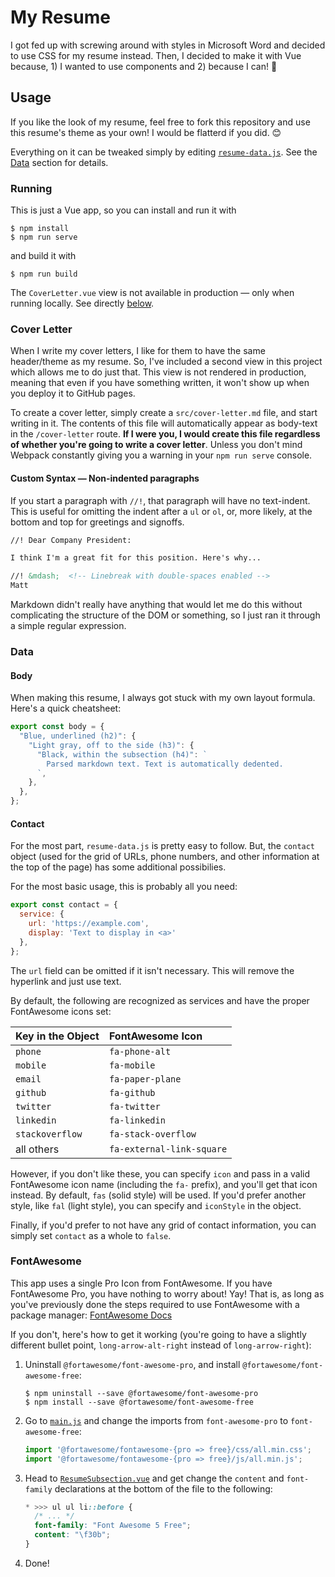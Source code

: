 # My Resume

I got fed up with screwing around with styles in Microsoft Word and decided to
use CSS for my resume instead. Then, I decided to make it with Vue because, 1) I
wanted to use components and 2) because I can! 🥳


## Usage

If you like the look of my resume, feel free to fork this repository and use
this resume's theme as your own! I would be flatterd if you did. 😊

Everything on it can be tweaked simply by editing
[`resume-data.js`](src/resume-data.js). See the [Data](#data) section for
details.


### Running

This is just a Vue app, so you can install and run it with

```console
$ npm install
$ npm run serve
```

and build it with

```console
$ npm run build
```

The `CoverLetter.vue` view is not available in production &mdash; only when
running locally. See directly [below](#cover-letter).


### Cover Letter

When I write my cover letters, I like for them to have the same header/theme as
my resume. So, I've included a second view in this project which allows me to do
just that. This view is not rendered in production, meaning that even if you
have something written, it won't show up when you deploy it to GitHub pages.

To create a cover letter, simply create a `src/cover-letter.md` file, and start
writing in it. The contents of this file will automatically appear as body-text
in the `/cover-letter` route. **If I were you, I would create this file
regardless of whether you're going to write a cover letter**. Unless you don't
mind Webpack constantly giving you a warning in your `npm run serve` console.


#### Custom Syntax &mdash; Non-indented paragraphs

If you start a paragraph with `//!`, that paragraph will have no text-indent.
This is useful for omitting the indent after a `ul` or `ol`, or, more likely, at
the bottom and top for greetings and signoffs.

```markdown
//! Dear Company President:

I think I'm a great fit for this position. Here's why...

//! &mdash;  <!-- Linebreak with double-spaces enabled -->
Matt
```

Markdown didn't really have anything that would let me do this without
complicating the structure of the DOM or something, so I just ran it through a
simple regular expression.

### Data

#### Body

When making this resume, I always got stuck with my own layout formula. Here's a
quick cheatsheet:

```javascript
export const body = {
  "Blue, underlined (h2)": {
    "Light gray, off to the side (h3)": {
      "Black, within the subsection (h4)": `
        Parsed markdown text. Text is automatically dedented.
      `,
    },
  },
};
```


#### Contact

For the most part, `resume-data.js` is pretty easy to follow. But, the `contact`
object (used for the grid of URLs, phone numbers, and other information at the
top of the page) has some additional possibilies.

For the most basic usage, this is probably all you need:

```javascript
export const contact = {
  service: {
    url: 'https://example.com',
    display: 'Text to display in <a>'
  },
};
```

The `url` field can be omitted if it isn't necessary. This will remove the
hyperlink and just use text.

By default, the following are recognized as services and have the proper
FontAwesome icons set:

| Key in the Object   | FontAwesome Icon          |
| :------------------ | :------------------------ |
| `phone`             | `fa-phone-alt`            |
| `mobile`            | `fa-mobile`               |
| `email`             | `fa-paper-plane`          |
| `github`            | `fa-github`               |
| `twitter`           | `fa-twitter`              |
| `linkedin`          | `fa-linkedin`             |
| `stackoverflow`     | `fa-stack-overflow`       |
| all others          | `fa-external-link-square` |

However, if you don't like these, you can specify `icon` and pass in a valid
FontAwesome icon name (including the `fa-` prefix), and you'll get that icon
instead. By default, `fas` (solid style) will be used. If you'd prefer another
style, like `fal` (light style), you can specify and `iconStyle` in the object.

Finally, if you'd prefer to not have any grid of contact information, you can
simply set `contact` as a whole to `false`.


### FontAwesome

This app uses a single Pro Icon from FontAwesome. If you have FontAwesome Pro,
you have nothing to worry about! Yay! That is, as long as you've previously done
the steps required to use FontAwesome with a package manager:
[FontAwesome Docs][1]

If you don't, here's how to get it working (you're going to have a slightly
different bullet point, `long-arrow-alt-right` instead of `long-arrow-right`):

1.  Uninstall `@fortawesome/font-awesome-pro`, and install
    `@fortawesome/font-awesome-free`:
    ```console
    $ npm uninstall --save @fortawesome/font-awesome-pro
    $ npm install --save @fortawesome/font-awesome-free
    ```
2.  Go to [`main.js`](src/main.js) and change the imports from
    `font-awesome-pro` to `font-awesome-free`:
    ```javascript
    import '@fortawesome/fontawesome-{pro => free}/css/all.min.css';
    import '@fortawesome/fontawesome-{pro => free}/js/all.min.js';
    ```
3.  Head to [`ResumeSubsection.vue`](src/components/ResumeSubsection.vue) and
    get change the `content` and `font-family` declarations at the bottom of the
    file to the following:
    ```css
    * >>> ul ul li::before {
      /* ... */
      font-family: "Font Awesome 5 Free";
      content: "\f30b";
    }
    ```
4.  Done!


[1]: https://fontawesome.com/how-to-use/on-the-web/setup/using-package-managers#installing-pro